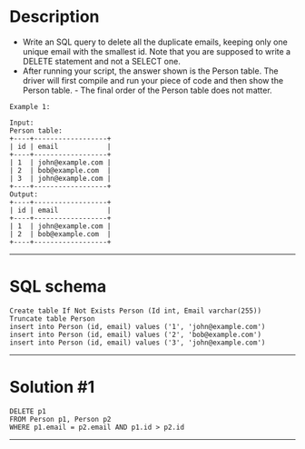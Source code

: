 # Description
- Write an SQL query to delete all the duplicate emails, keeping only one unique email with the smallest id. Note that you are supposed to write a DELETE statement and not a SELECT one.
- After running your script, the answer shown is the Person table. The driver will first compile and run your piece of code and then show the Person table. - The final order of the Person table does not matter.

```
Example 1:

Input: 
Person table:
+----+------------------+
| id | email            |
+----+------------------+
| 1  | john@example.com |
| 2  | bob@example.com  |
| 3  | john@example.com |
+----+------------------+
Output: 
+----+------------------+
| id | email            |
+----+------------------+
| 1  | john@example.com |
| 2  | bob@example.com  |
+----+------------------+
```
***

# SQL schema
```
Create table If Not Exists Person (Id int, Email varchar(255))
Truncate table Person
insert into Person (id, email) values ('1', 'john@example.com')
insert into Person (id, email) values ('2', 'bob@example.com')
insert into Person (id, email) values ('3', 'john@example.com')
```
***

# Solution #1
```
DELETE p1
FROM Person p1, Person p2
WHERE p1.email = p2.email AND p1.id > p2.id
```
***
